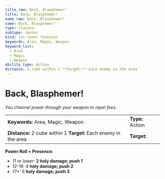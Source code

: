 ```yaml
---
title_raw: Back, Blasphemer!
title: Back, Blasphemer!
name_raw: Back, Blasphemer!
name: Back, Blasphemer!
type: classes
subtype: censor
kind: 1st-level features
keywords: Area, Magic, Weapon
keyword_list:
  - Area
  - Magic
  - Weapon
ability_type: Action
distance: 2 cube within 1 **Target:** Each enemy in the area
---
```


# Back, Blasphemer!

*You channel power through your weapon to repel foes.*

|                                                                  |                  |
| :--------------------------------------------------------------- | :--------------- |
| **Keywords:** Area, Magic, Weapon                                | **Type:** Action |
| **Distance:** 2 cube within 1 **Target:** Each enemy in the area | **Target:**      |

**Power Roll + Presence:**

- *11 or lower:* **2 holy damage; push 1**
- *12-16:* 4 **holy damage; push 2**
- *17+:* 6 **holy damage; push 3**
